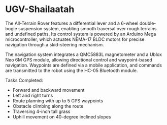 # UGV-Shailaatah

The All-Terrain Rover features a differential lever and a 6-wheel double-bogie suspension system, enabling smooth traversal over rough terrains and undefined paths. Its control system is powered by an Arduino Mega microcontroller, which actuates NEMA-17 BLDC motors for precise navigation through a skid-steering mechanism.

The navigation system integrates a QMC5883L magnetometer and a Ublox Neo 6M GPS module, allowing directional control and waypoint-based navigation. Waypoints are defined via a mobile application, and commands are transmitted to the robot using the HC-05 Bluetooth module.

Tasks Completed:
- Forward and backward movement
- Left and right turns
- Route planning with up to 5 GPS waypoints
- Obstacle climbing along the route
- Traversing 4-inch tall grass
- Uphill movement on 40-degree inclined slopes
